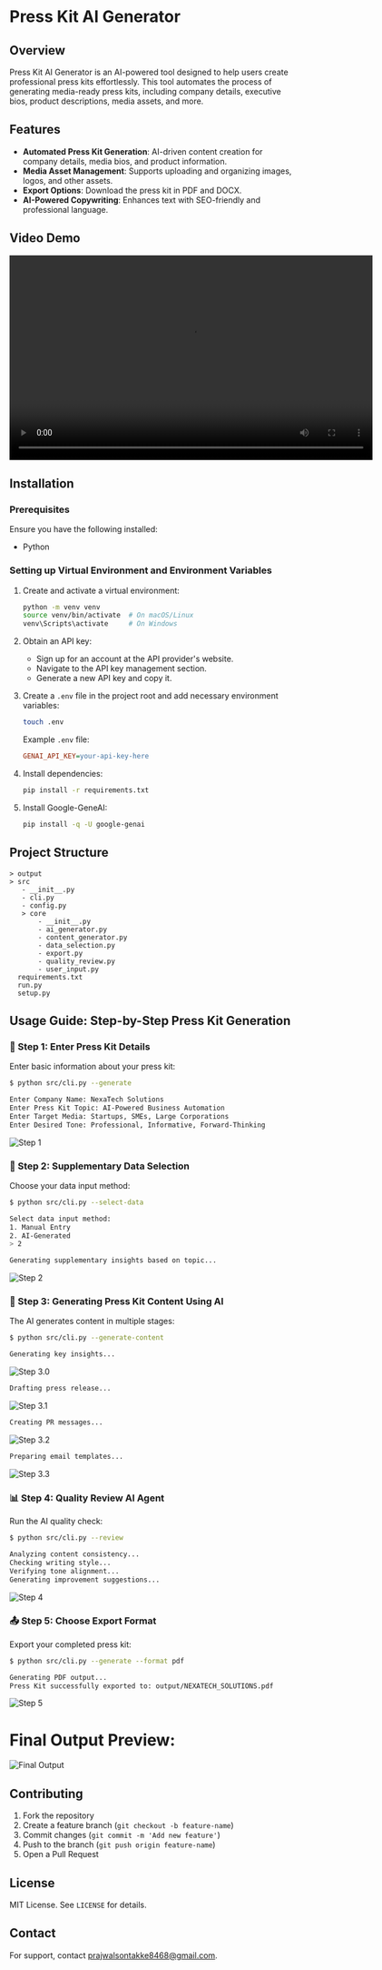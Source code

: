  
# Press Kit AI Generator

## Overview
Press Kit AI Generator is an AI-powered tool designed to help users create professional press kits effortlessly. This tool automates the process of generating media-ready press kits, including company details, executive bios, product descriptions, media assets, and more.

## Features
- **Automated Press Kit Generation**: AI-driven content creation for company details, media bios, and product information.
- **Media Asset Management**: Supports uploading and organizing images, logos, and other assets.
- **Export Options**: Download the press kit in PDF and DOCX.
- **AI-Powered Copywriting**: Enhances text with SEO-friendly and professional language.

## Video Demo
<video width="640" height="360" controls>
  <source src="https://drive.google.com/file/d/1uOP5QLv7sMF7ixjhg0GCsdCoUWMK9V4E/preview" type="video/mp4">
  Your browser does not support the video tag.
</video>


## Installation
### Prerequisites
Ensure you have the following installed:
- Python

### Setting up Virtual Environment and Environment Variables
1. Create and activate a virtual environment:
   ```bash
   python -m venv venv
   source venv/bin/activate  # On macOS/Linux
   venv\Scripts\activate     # On Windows
   ```
2. Obtain an API key:
   - Sign up for an account at the API provider's website.
   - Navigate to the API key management section.
   - Generate a new API key and copy it.

3. Create a `.env` file in the project root and add necessary environment variables:
   ```bash
   touch .env
   ```
   Example `.env` file:
   ```ini
   GENAI_API_KEY=your-api-key-here
   ```

4. Install dependencies:
   ```bash
   pip install -r requirements.txt
   ```
5. Install Google-GeneAI:
   ```bash
   pip install -q -U google-genai
   ```

## Project Structure
```
> output
> src
   - __init__.py
   - cli.py
   - config.py
   > core
       - __init__.py
       - ai_generator.py
       - content_generator.py
       - data_selection.py
       - export.py
       - quality_review.py
       - user_input.py
  requirements.txt
  run.py
  setup.py
```

## Usage Guide: Step-by-Step Press Kit Generation

### 📝 Step 1: Enter Press Kit Details
Enter basic information about your press kit:
```bash
$ python src/cli.py --generate

Enter Company Name: NexaTech Solutions
Enter Press Kit Topic: AI-Powered Business Automation
Enter Target Media: Startups, SMEs, Large Corporations
Enter Desired Tone: Professional, Informative, Forward-Thinking
```

![Step 1](images/STEP1.png)

### 🎯 Step 2: Supplementary Data Selection
Choose your data input method:
```bash
$ python src/cli.py --select-data

Select data input method:
1. Manual Entry
2. AI-Generated
> 2

Generating supplementary insights based on topic...
```

![Step 2](images/STEP2.png)

### 📝 Step 3: Generating Press Kit Content Using AI
The AI generates content in multiple stages:
```bash
$ python src/cli.py --generate-content

Generating key insights...
```
![Step 3.0](images/STEP3.0.png)

```bash
Drafting press release...
```
![Step 3.1](images/STEP3.1.png)

```bash
Creating PR messages...
```
![Step 3.2](images/STEP3.2.png)

```bash
Preparing email templates...
```
![Step 3.3](images/STEP3.3.png)

### 📊 Step 4: Quality Review AI Agent
Run the AI quality check:
```bash
$ python src/cli.py --review

Analyzing content consistency...
Checking writing style...
Verifying tone alignment...
Generating improvement suggestions...
```

![Step 4](images/STEP4.png)

### 📤 Step 5: Choose Export Format
Export your completed press kit:
```bash
$ python src/cli.py --generate --format pdf

Generating PDF output...
Press Kit successfully exported to: output/NEXATECH_SOLUTIONS.pdf
```

![Step 5](images/STEP5.png)

# Final Output Preview:

![Final Output](images/OUTPUT.PNG)

## Contributing
1. Fork the repository
2. Create a feature branch (`git checkout -b feature-name`)
3. Commit changes (`git commit -m 'Add new feature'`)
4. Push to the branch (`git push origin feature-name`)
5. Open a Pull Request

## License
MIT License. See `LICENSE` for details.

## Contact
For support, contact [prajwalsontakke8468@gmail.com](mailto:prajwalsontakke8468@gmail.com).
